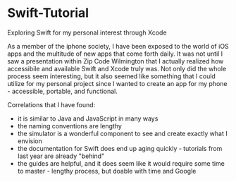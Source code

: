 # Swift-Tutorial
Exploring Swift for my personal interest through Xcode

As a member of the iphone society, I have been exposed to the world of iOS apps and the multitude of new apps that come
forth daily. It was not until I saw a presentation within Zip Code Wilmington that I actually realized how accessibile and
available Swift and Xcode truly was. Not only did the whole process seem interesting, but it also seemed like something that I
could utilize for my personal project since I wanted to create an app for my phone - accessible, portable, and functional. 

Correlations that I have found: 
- it is similar to Java and JavaScript in many ways
- the naming conventions are lengthy
- the simulator is a wonderful component to see and create exactly what I envision
- the documentation for Swift does end up aging quickly - tutorials from last year are already "behind"
- the guides are helpful, and it does seem like it would require some time to master - lengthy process, but doable with time
and Google
